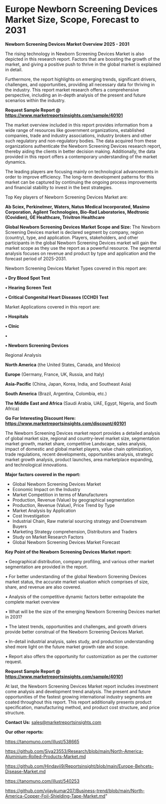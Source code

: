 # Europe Newborn Screening Devices Market Size, Scope, Forecast to 2031

<Strong> Newborn Screening Devices Market Overview 2025 - 2031</strong>

The rising technology in Newborn Screening Devices Market is also depicted in this research report. Factors that are boosting the growth of the market, and giving a positive push to thrive in the global market is explained in detail.

Furthermore, the report highlights on emerging trends, significant drivers, challenges, and opportunities, providing all necessary data for thriving in the industry. This report market research offers a comprehensive perspective, including an in-depth analysis of the present and future scenarios within the industry.

<strong>Request Sample Report @ <a href=https://www.marketreportsinsights.com/sample/40101>https://www.marketreportsinsights.com/sample/40101</a></strong>

The market overview included in this report provides information from a wide range of resources like government organizations, established companies, trade and industry associations, industry brokers and other such regulatory and non-regulatory bodies. The data acquired from these organizations authenticate the Newborn Screening Devices research report, thereby aiding the clients in better decision making. Additionally, the data provided in this report offers a contemporary understanding of the market dynamics.

The leading players are focusing mainly on technological advancements in order to improve efficiency. The long-term development patterns for this market can be captured by continuing the ongoing process improvements and financial stability to invest in the best strategies.

Top Key players of Newborn Screening Devices Market are:

<strong>Ab Sciex, Perkinelmer, Waters, Natus Medical Incorporated, Masimo Corporation, Agilent Technologies, Bio-Rad Laboratories, Medtronic (Covidien), GE Healthcare, Trivitron Healthcare</strong>

<strong><b>Global Newborn Screening Devices Market Scope and Size:</b></strong>
The Newborn Screening Devices market is declared segment by company, region (country), type, and application. Players, stakeholders, and other participants in the global Newborn Screening Devices market will gain the market scope as they use the report as a powerful resource. The segmental analysis focuses on revenue and product by type and application and the forecast period of 2025-2031.

Newborn Screening Devices Market Types covered in this report are:

<strong>•  Dry Blood Spot Test

•  Hearing Screen Test

•  Critical Congenital Heart Diseases (CCHD) Test</strong>

Market Applications covered in this report are:

<strong>•  Hospitals

•  Clnic

•  

•  Newborn Screening Devices</strong> 

Regional Analysis

<strong>North America</strong> (the United States, Canada, and Mexico)

<strong>Europe</strong> (Germany, France, UK, Russia, and Italy)

<strong>Asia-Pacific</strong> (China, Japan, Korea, India, and Southeast Asia)

<strong>South America</strong> (Brazil, Argentina, Colombia, etc.)

<strong>The Middle East and Africa</strong> (Saudi Arabia, UAE, Egypt, Nigeria, and South Africa)

<strong>Go For Interesting Discount Here: <a href=https://www.marketreportsinsights.com/discount/40101>https://www.marketreportsinsights.com/discount/40101</a></strong>

The Newborn Screening Devices market report provides a detailed analysis of global market size, regional and country-level market size, segmentation market growth, market share, competitive Landscape, sales analysis, impact of domestic and global market players, value chain optimization, trade regulations, recent developments, opportunities analysis, strategic market growth analysis, product launches, area marketplace expanding, and technological innovations.

<strong><b>Major factors covered in the report:</b></strong>
<ul>
  <li>Global Newborn Screening Devices Market </li>
  <li>Economic Impact on the Industry</li>
  <li>Market Competition in terms of Manufacturers</li>
  <li>Production, Revenue (Value) by geographical segmentation</li>
  <li>Production, Revenue (Value), Price Trend by Type</li>
  <li>Market Analysis by Application</li>
  <li>Cost Investigation</li>
  <li>Industrial Chain, Raw material sourcing strategy and Downstream Buyers</li>
  <li>Marketing Strategy comprehension, Distributors and Traders</li>
  <li>Study on Market Research Factors</li>
  <li>Global Newborn Screening Devices Market Forecast</li>
</ul>

<strong><b>Key Point of the Newborn Screening Devices Market report:</b></strong>

• Geographical distribution, company profiling, and various other market segmentation are provided in the report.

• For better understanding of the global Newborn Screening Devices market status, the accurate market valuation which comprises of size, share, and revenue are also covered.

• Analysis of the competitive dynamic factors better extrapolate the complete market overview

• What will be the size of the emerging Newborn Screening Devices market in 2031?

• The latest trends, opportunities and challenges, and growth drivers provide better construal of the Newborn Screening Devices Market.

• In-detail industrial analysis, sales study, and production understanding shed more light on the future market growth rate and scope.

• Report also offers the opportunity for customization as per the customer request.

<strong>Request Sample Report @ <a href=https://www.marketreportsinsights.com/sample/40101>https://www.marketreportsinsights.com/sample/40101</a></strong>

At last, the Newborn Screening Devices Market report includes investment come analysis and development trend analysis. The present and future opportunities of the fastest growing international industry segments are coated throughout this report. This report additionally presents product specification, manufacturing method, and product cost structure, and price structure.

<strong>Contact Us:</strong>
sales@marketreportsinsights.com

<strong>Our other reports:</strong>

<a href=https://tanomuno.com/illust/538665>https://tanomuno.com/illust/538665</a>

<a href=https://github.com/Siya23553/Research/blob/main/North-America-Aluminium-Rolled-Products-Market.md>https://github.com/Siya23553/Research/blob/main/North-America-Aluminium-Rolled-Products-Market.md</a>

<a href=https://github.com/Hindavii9/Reportsinsight/blob/main/Europe-Behcets-Disease-Market.md>https://github.com/Hindavii9/Reportsinsight/blob/main/Europe-Behcets-Disease-Market.md</a>

<a href=https://tanomuno.com/illust/540253>https://tanomuno.com/illust/540253</a>

<a href=https://github.com/vijaykumar207/Business-trend/blob/main/North-America-Copper-Foil-Shielding-Tape-Market.md>https://github.com/vijaykumar207/Business-trend/blob/main/North-America-Copper-Foil-Shielding-Tape-Market.md</a>"
